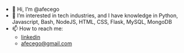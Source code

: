 - 👋 Hi, I’m @afecego
- 👀 I’m interested in tech industries, and I have knowledge in Python, Javascript, Bash, NodeJS, HTML, CSS, Flask, MySQL, MongoDB
- 📫 How to reach me:
  -  <a href="linkedin.com/in/adrian-felipe-ceron-gonzalez-5541a6153" rel="nofollow">linkedin</a>
  -  <a href="afecego@gmail.com" rel="nofollow">afecego@gmail.com</a>  
    
    
<!---
afecego/afecego is a ✨ special ✨ repository because its `README.md` (this file) appears on your GitHub profile.
You can click the Preview link to take a look at your changes.
--->
